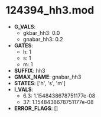 # 124394_hh3.mod

- **G_VALS**:
  - gkbar_hh3: 0.0
  - gnabar_hh3: 0.2
- **GATES**:
  - h: 1
  - s: 1
  - m: 1
- **SUFFIX**: hh3
- **GMAX_NAME**: gnabar_hh3
- **STATES**: ['h', 's', 'm']
- **I_VALS**:
  - 6.3: 1.1548438678751177e-08
  - 37: 1.1548438678751177e-08
- **ERROR_FLAGS**: []
